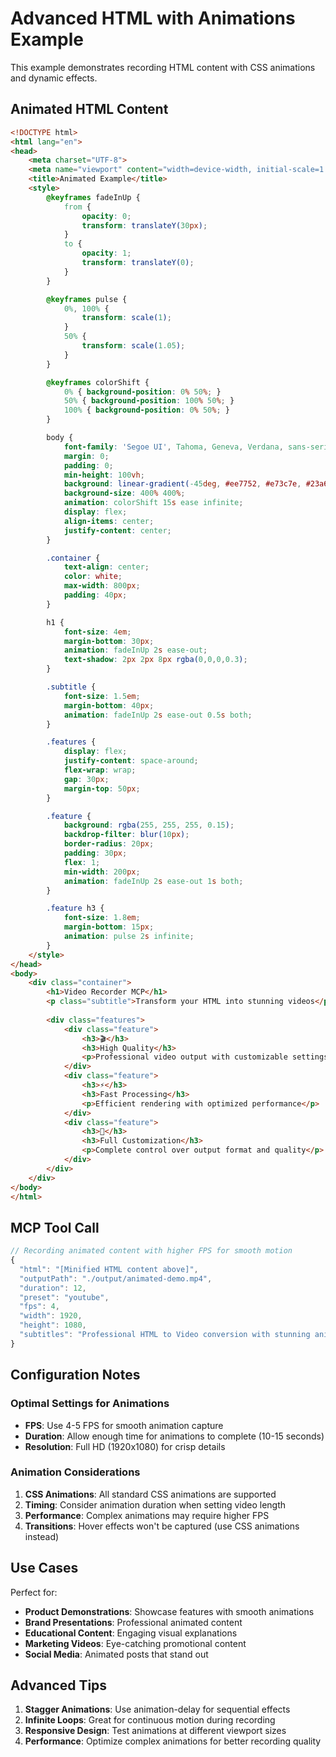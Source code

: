 # Advanced HTML with Animations Example

This example demonstrates recording HTML content with CSS animations and dynamic effects.

## Animated HTML Content

```html
<!DOCTYPE html>
<html lang="en">
<head>
    <meta charset="UTF-8">
    <meta name="viewport" content="width=device-width, initial-scale=1.0">
    <title>Animated Example</title>
    <style>
        @keyframes fadeInUp {
            from {
                opacity: 0;
                transform: translateY(30px);
            }
            to {
                opacity: 1;
                transform: translateY(0);
            }
        }

        @keyframes pulse {
            0%, 100% {
                transform: scale(1);
            }
            50% {
                transform: scale(1.05);
            }
        }

        @keyframes colorShift {
            0% { background-position: 0% 50%; }
            50% { background-position: 100% 50%; }
            100% { background-position: 0% 50%; }
        }

        body {
            font-family: 'Segoe UI', Tahoma, Geneva, Verdana, sans-serif;
            margin: 0;
            padding: 0;
            min-height: 100vh;
            background: linear-gradient(-45deg, #ee7752, #e73c7e, #23a6d5, #23d5ab);
            background-size: 400% 400%;
            animation: colorShift 15s ease infinite;
            display: flex;
            align-items: center;
            justify-content: center;
        }

        .container {
            text-align: center;
            color: white;
            max-width: 800px;
            padding: 40px;
        }

        h1 {
            font-size: 4em;
            margin-bottom: 30px;
            animation: fadeInUp 2s ease-out;
            text-shadow: 2px 2px 8px rgba(0,0,0,0.3);
        }

        .subtitle {
            font-size: 1.5em;
            margin-bottom: 40px;
            animation: fadeInUp 2s ease-out 0.5s both;
        }

        .features {
            display: flex;
            justify-content: space-around;
            flex-wrap: wrap;
            gap: 30px;
            margin-top: 50px;
        }

        .feature {
            background: rgba(255, 255, 255, 0.15);
            backdrop-filter: blur(10px);
            border-radius: 20px;
            padding: 30px;
            flex: 1;
            min-width: 200px;
            animation: fadeInUp 2s ease-out 1s both;
        }

        .feature h3 {
            font-size: 1.8em;
            margin-bottom: 15px;
            animation: pulse 2s infinite;
        }
    </style>
</head>
<body>
    <div class="container">
        <h1>Video Recorder MCP</h1>
        <p class="subtitle">Transform your HTML into stunning videos</p>
        
        <div class="features">
            <div class="feature">
                <h3>🎬</h3>
                <h3>High Quality</h3>
                <p>Professional video output with customizable settings</p>
            </div>
            <div class="feature">
                <h3>⚡</h3>
                <h3>Fast Processing</h3>
                <p>Efficient rendering with optimized performance</p>
            </div>
            <div class="feature">
                <h3>🎨</h3>
                <h3>Full Customization</h3>
                <p>Complete control over output format and quality</p>
            </div>
        </div>
    </div>
</body>
</html>
```

## MCP Tool Call

```javascript
// Recording animated content with higher FPS for smooth motion
{
  "html": "[Minified HTML content above]",
  "outputPath": "./output/animated-demo.mp4",
  "duration": 12,
  "preset": "youtube",
  "fps": 4,
  "width": 1920,
  "height": 1080,
  "subtitles": "Professional HTML to Video conversion with stunning animations"
}
```

## Configuration Notes

### Optimal Settings for Animations

- **FPS**: Use 4-5 FPS for smooth animation capture
- **Duration**: Allow enough time for animations to complete (10-15 seconds)
- **Resolution**: Full HD (1920x1080) for crisp details

### Animation Considerations

1. **CSS Animations**: All standard CSS animations are supported
2. **Timing**: Consider animation duration when setting video length
3. **Performance**: Complex animations may require higher FPS
4. **Transitions**: Hover effects won't be captured (use CSS animations instead)

## Use Cases

Perfect for:
- **Product Demonstrations**: Showcase features with smooth animations
- **Brand Presentations**: Professional animated content
- **Educational Content**: Engaging visual explanations
- **Marketing Videos**: Eye-catching promotional content
- **Social Media**: Animated posts that stand out

## Advanced Tips

1. **Stagger Animations**: Use animation-delay for sequential effects
2. **Infinite Loops**: Great for continuous motion during recording
3. **Responsive Design**: Test animations at different viewport sizes
4. **Performance**: Optimize complex animations for better recording quality